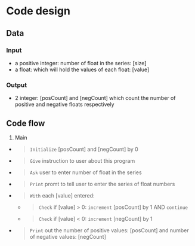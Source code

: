 
# Code design

## Data

### Input
- a positive integer: number of float in the series: [size]
- a float: which will hold the values of each float: [value]

### Output
- 2 integer: [posCount] and [negCount] which count the number of positive and negative floats respectively

## Code flow
1. Main
- > `Initialize` [posCount] and [negCount] by 0
- > `Give` instruction to user about this program
- > `Ask` user to enter number of float in the series
- > `Print` promt to tell user to enter the series of float numbers
- > `With` each [value] entered:
	- > `Check` if [value] > 0: `increment` [posCount]  by 1 AND `continue`
	- > `Check` if [value] < 0: `increment` [negCount]  by 1
- > `Print` out the number of positive values: [posCount] 
and number of negative values: [negCount]
